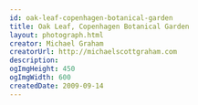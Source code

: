 ```yaml
---
id: oak-leaf-copenhagen-botanical-garden
title: Oak Leaf, Copenhagen Botanical Garden
layout: photograph.html
creator: Michael Graham
creatorUrl: http://michaelscottgraham.com
description:
ogImgHeight: 450
ogImgWidth: 600
createdDate: 2009-09-14
---
```

